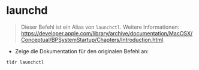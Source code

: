 # launchd

> Dieser Befehl ist ein Alias von `launchctl`.
> Weitere Informationen: <https://developer.apple.com/library/archive/documentation/MacOSX/Conceptual/BPSystemStartup/Chapters/Introduction.html>.

- Zeige die Dokumentation für den originalen Befehl an:

`tldr launchctl`
